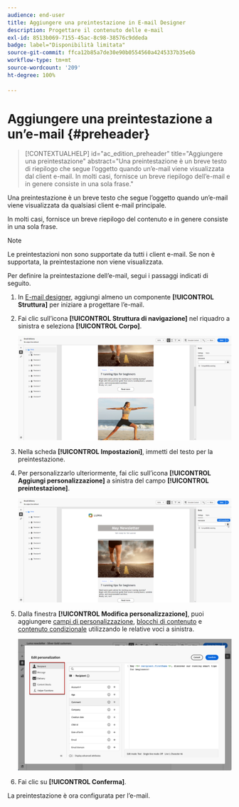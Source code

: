 ```yaml
---
audience: end-user
title: Aggiungere una preintestazione in E-mail Designer
description: Progettare il contenuto delle e-mail
exl-id: 8513b069-7155-45ac-8c98-38576c9ddeda
badge: label="Disponibilità limitata"
source-git-commit: ffca12b85a7de30e90b0554560a4245337b35e6b
workflow-type: tm+mt
source-wordcount: '209'
ht-degree: 100%

---
```


# Aggiungere una preintestazione a un’e-mail {#preheader}

>[!CONTEXTUALHELP]
>id="ac_edition_preheader"
>title="Aggiungere una preintestazione"
>abstract="Una preintestazione è un breve testo di riepilogo che segue l’oggetto quando un’e-mail viene visualizzata dal client e-mail. In molti casi, fornisce un breve riepilogo dell’e-mail e in genere consiste in una sola frase."

Una preintestazione è un breve testo che segue l’oggetto quando un’e-mail viene visualizzata da qualsiasi client e-mail principale.

In molti casi, fornisce un breve riepilogo del contenuto e in genere consiste in una sola frase.

>[!NOTE]
>
>Le preintestazioni non sono supportate da tutti i client e-mail. Se non è supportata, la preintestazione non viene visualizzata.

Per definire la preintestazione dell’e-mail, segui i passaggi indicati di seguito.

1. In [E-mail designer](create-email-content.md), aggiungi almeno un componente **[!UICONTROL Struttura]** per iniziare a progettare l’e-mail.

1. Fai clic sull’icona **[!UICONTROL Struttura di navigazione]** nel riquadro a sinistra e seleziona **[!UICONTROL Corpo]**.

   ![](assets/preheader_body.png)

1. Nella scheda **[!UICONTROL Impostazioni]**, immetti del testo per la preintestazione.

1. Per personalizzarlo ulteriormente, fai clic sull’icona **[!UICONTROL Aggiungi personalizzazione]** a sinistra del campo **[!UICONTROL preintestazione]**.

   ![](assets/preheader_body_settings.png)

1. Dalla finestra **[!UICONTROL Modifica personalizzazione]**, puoi aggiungere [campi di personalizzazione](../personalization/personalize.md), [blocchi di contenuto](../personalization/content-blocks.md) e [contenuto condizionale](../personalization/conditions.md) utilizzando le relative voci a sinistra.

   ![](assets/preheader_body_personalization.png)

1. Fai clic su **[!UICONTROL Conferma]**.

La preintestazione è ora configurata per l’e-mail.
